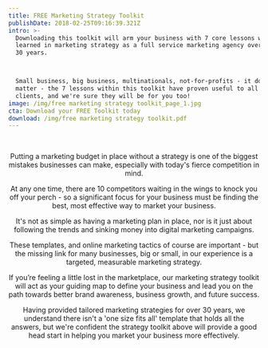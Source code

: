 ```yaml
---
title: FREE Marketing Strategy Toolkit
publishDate: 2018-02-25T09:16:39.321Z
intro: >-
  Downloading this toolkit will arm your business with 7 core lessons we have
  learned in marketing strategy as a full service marketing agency over the past
  30 years.



  Small business, big business, multinationals, not-for-profits - it doesn't
  matter - the 7 lessons within this toolkit have proven useful to all of our
  clients, and we're sure they will be for you too!
image: /img/free marketing strategy toolkit_page_1.jpg
cta: Download your FREE Toolkit today
download: /img/free marketing strategy toolkit.pdf
---
```

<br>

<Center>

<p>

Putting a marketing budget in place without a strategy is one of the biggest mistakes businesses can make, especially with today's fierce competition in mind. 

 

At any one time, there are 10 competitors waiting in the wings to knock you off your perch - so a significant focus for your business must be finding the best, most effective way to market your business.

 

It's not as simple as having a marketing plan in place, nor is it just about following the trends and sinking money into digital marketing campaigns.

 

These templates, and online marketing tactics of course are important - but the missing link for many businesses, big or small, in our experience is a targeted, measurable marketing strategy.

 

If you’re feeling a little lost in the marketplace, our marketing strategy toolkit will act as your guiding map to define your business and lead you on the path towards better brand awareness, business growth, and future success.

 

Having provided tailored marketing strategies for over 30 years, we understand there isn't a 'one size fits all' template that holds all the answers, but we're confident the strategy toolkit above will provide a good head start in helping you market your business more effectively.

</p> 

<Center/>
